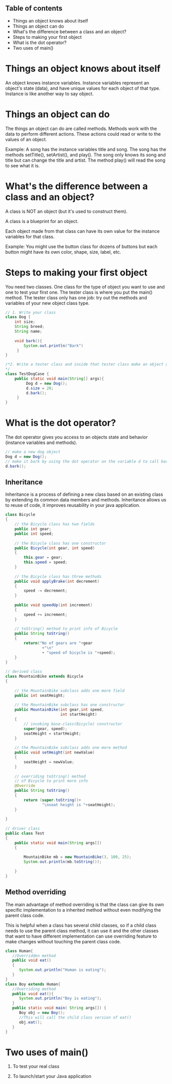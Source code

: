 Table of contents
--------------------------
- Things an object knows about itself 
- Things an object can do
- What's the difference between a class and an object? 
- Steps to making your first object 
- What is the dot operator? 
- Two uses of main()

# Things an object knows about itself 

An object knows instance variables. Instance variables represent an object's state (data), and have unique values for each object of that type. Instance is like another way to say object. 

# Things an object can do

The things an object can do are called methods. Methods work with the data to perform different actions. These actions could read or write to the values of an object. 

Example: 
A song has the instance variables title and song. The song has the methods setTitle(), setArtist(), and play(). 
The song only knows its song and title but can change the title and artist. The method play() will read the song to see what it is. 

# What's the difference between a class and an object? 

A class is NOT an object (but it's used to construct them). 

A class is a blueprint for an object. 

Each object made from that class can have its own value for the instance variables for that class. 

Example: 
You might use the button class for dozens of buttons but each button might have its own color, shape, size, label, etc. 

# Steps to making your first object
You need two classes. One class for the type of object you want to use and one to test your first one. The tester class is where you put the main() method. The tester class only has one job: try out the methods and variables of your new object class type. 
```java
// 1. Write your class
class Dog {
	int size;
	String breed;
	String name;
	
	void bark(){
		System.out.println("Bark")
     }
}

/*2. Write a tester class and inside that tester class make an object and access the objects variables and methods. 
*/
class TestDogCase {
	public static void main(String[] args){
	     Dog d = new Dog();
	     d.size = 20;
	     d.bark();
     }
}
```
# What is the dot operator? 

The dot operator gives you access to an objects state and behavior (instance variables and methods).
```java
// make a new dog object 
Dog d = new Dog();
// make it bark by using the dot operator on the variable d to call bark()
d.bark();
```

## Inheritance
Inheritance is a process of defining a new class based on an existing class by extending its common data members and methods. Inheritance allows us to reuse of code, it improves reusability in your java application.

``` Java
class Bicycle  
{ 
    // the Bicycle class has two fields 
    public int gear; 
    public int speed; 
          
    // the Bicycle class has one constructor 
    public Bicycle(int gear, int speed) 
    { 
        this.gear = gear; 
        this.speed = speed; 
    } 
          
    // the Bicycle class has three methods 
    public void applyBrake(int decrement) 
    { 
        speed -= decrement; 
    } 
          
    public void speedUp(int increment) 
    { 
        speed += increment; 
    } 
      
    // toString() method to print info of Bicycle 
    public String toString()  
    { 
        return("No of gears are "+gear 
                +"\n"
                + "speed of bicycle is "+speed); 
    }  
} 
  
// derived class 
class MountainBike extends Bicycle  
{ 
      
    // the MountainBike subclass adds one more field 
    public int seatHeight; 
  
    // the MountainBike subclass has one constructor 
    public MountainBike(int gear,int speed, 
                        int startHeight) 
    { 
        // invoking base-class(Bicycle) constructor 
        super(gear, speed); 
        seatHeight = startHeight; 
    }  
          
    // the MountainBike subclass adds one more method 
    public void setHeight(int newValue) 
    { 
        seatHeight = newValue; 
    }  
      
    // overriding toString() method 
    // of Bicycle to print more info 
    @Override
    public String toString() 
    { 
        return (super.toString()+ 
                "\nseat height is "+seatHeight); 
    } 
      
} 
  
// driver class 
public class Test  
{ 
    public static void main(String args[])  
    { 
          
        MountainBike mb = new MountainBike(3, 100, 25); 
        System.out.println(mb.toString()); 
              
    } 
} 
```

## Method overriding

The main advantage of method overriding is that the class can give its own specific implementation to a inherited method without even modifying the parent class code.

This is helpful when a class has several child classes, so if a child class needs to use the parent class method, it can use it and the other classes that want to have different implementation can use overriding feature to make changes without touching the parent class code.

``` java
class Human{
   //Overridden method
   public void eat()
   {
      System.out.println("Human is eating");
   }
}
class Boy extends Human{
   //Overriding method
   public void eat(){
      System.out.println("Boy is eating");
   }
   public static void main( String args[]) {
      Boy obj = new Boy();
      //This will call the child class version of eat()
      obj.eat();
   }
}
```

# Two uses of main() 

1. To test your real class

2. To launch/start your Java application